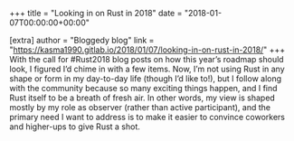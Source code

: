 +++
title = "Looking in on Rust in 2018"
date = "2018-01-07T00:00:00+00:00"

[extra]
author = "Bloggedy blog"
link = "https://kasma1990.gitlab.io/2018/01/07/looking-in-on-rust-in-2018/"
+++
With the call for #Rust2018 blog posts on how this year&rsquo;s roadmap should look, I figured I&rsquo;d chime in with a few items. Now, I&rsquo;m not using Rust in any shape or form in my day-to-day life (though I&rsquo;d like to!), but I follow along with the community because so many exciting things happen, and I find Rust itself to be a breath of fresh air. In other words, my view is shaped mostly by my role as observer (rather than active participant), and the primary need I want to address is to make it easier to convince coworkers and higher-ups to give Rust a shot.